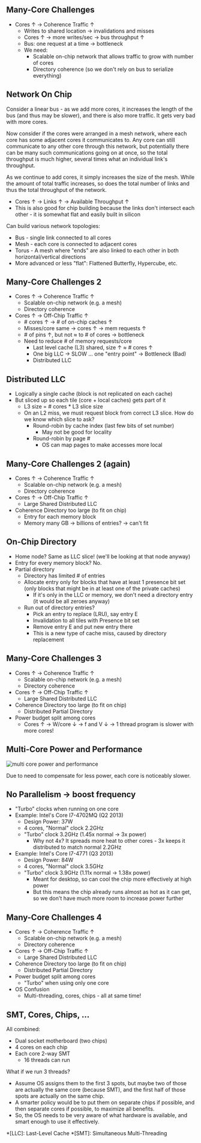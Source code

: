 ## Many-Core Challenges
- Cores &uarr; &rarr; Coherence Traffic &uarr;
  - Writes to shared location &rarr; invalidations and misses
  - Cores &uarr; &rarr; more writes/sec &rarr; bus throughput &uarr; 
  - Bus: one request at a time &rarr; bottleneck
  - We need:
    - Scalable on-chip network that allows traffic to grow with number of cores
    - Directory coherence (so we don't rely on bus to serialize everything)

## Network On Chip
Consider a linear bus - as we add more cores, it increases the length of the bus (and thus may be slower), and there is also more traffic. It gets very bad with more cores.

Now consider if the cores were arranged in a mesh network, where each core has some adjacent cores it communicates to. Any core can still communicate to any other core through this network, but potentially there can be many such communications going on at once, so the total throughput is much higher, several times what an individual link's throughput.

As we continue to add cores, it simply increases the size of the mesh. While the amount of total traffic increases, so does the total number of links and thus the total throughput of the network.
- Cores &uarr; &rarr; Links &uarr; &rarr; Available Throughput &uarr;
- This is also good for chip building because the links don't intersect each other - it is somewhat flat and easily built in silicon

Can build various network topologies:
  - Bus - single link connected to all cores
  - Mesh - each core is connected to adjacent cores
  - Torus - A mesh where "ends" are also linked to each other in both horizontal/vertical directions
  - More advanced or less "flat": Flattened Butterfly, Hypercube, etc.

## Many-Core Challenges 2
- Cores &uarr; &rarr; Coherence Traffic &uarr;
  - Scalable on-chip network (e.g. a mesh)
  - Directory coherence
- Cores &uarr; &rarr; Off-Chip Traffic &uarr;
  - \# cores &uarr; &rarr; \# of on-chip caches &uarr;
  - Misses/core same &rarr; cores &uarr; &rarr; mem requests &uarr;
  - \# of pins &uarr;, but not $\approx$ to \# of cores &rarr; bottleneck
  - Need to reduce # of memory requests/core
    - Last level cache (L3) shared, size &uarr; $\approx$ # cores &uarr;
    - One big LLC &rarr; SLOW ... one "entry point" &rarr; Bottleneck (Bad)
    - Distributed LLC

## Distributed LLC
- Logically a single cache (block is not replicated on each cache)
- But sliced up so each tile (core + local caches) gets part of it
  - L3 size = # cores * L3 slice size
  - On an L2 miss, we must request block from correct L3 slice. How do we know which slice to ask?
    - Round-robin by cache index (last few bits of set number)
      - May not be good for locality
    - Round-robin by page #
      - OS can map pages to make accesses more local

## Many-Core Challenges 2 (again)
- Cores &uarr; &rarr; Coherence Traffic &uarr;
  - Scalable on-chip network (e.g. a mesh)
  - Directory coherence
- Cores &uarr; &rarr; Off-Chip Traffic &uarr;
  - Large Shared Distributed LLC
- Coherence Directory too large (to fit on chip)
  - Entry for each memory block
  - Memory many GB &rarr; billions of entries? &rarr; can't fit

## On-Chip Directory
- Home node? Same as LLC slice! (we'll be looking at that node anyway)
- Entry for every memory block? No.
- Partial directory
  - Directory has limited # of entries
  - Allocate entry only for blocks that have at least 1 presence bit set (only blocks that might be in at least one of the private caches)
    - If it's only in the LLC or memory, we don't need a directory entry (it would be all zeroes anyway)
  - Run out of directory entries?
    - Pick an entry to replace (LRU), say entry E
    - Invalidation to all tiles with Presence bit set
    - Remove entry E and put new entry there
    - This is a new type of cache miss, caused by directory replacement

## Many-Core Challenges 3
- Cores &uarr; &rarr; Coherence Traffic &uarr;
  - Scalable on-chip network (e.g. a mesh)
  - Directory coherence
- Cores &uarr; &rarr; Off-Chip Traffic &uarr;
  - Large Shared Distributed LLC
- Coherence Directory too large (to fit on chip)
  - Distributed Partial Directory
- Power budget split among cores
  - Cores &uarr; &rarr; W/core &darr; &rarr; f and V &darr; &rarr; 1 thread program is slower with more cores!

## Multi-Core Power and Performance
![multi core power and performance](https://i.imgur.com/cfb3TXo.png)

Due to need to compensate for less power, each core is noticeably slower.

## No Parallelism &rarr; boost frequency
- "Turbo" clocks when running on one core
- Example: Intel's Core I7-4702MQ (Q2 2013)
  - Design Power: 37W
  - 4 cores, "Normal" clock 2.2GHz
  - "Turbo" clock 3.2GHz (1.45x normal &rarr; 3x power)
    - Why not 4x? It spreads more heat to other cores - 3x keeps it distributed to match normal 2.2GHz
- Example: Intel's Core I7-4771 (Q3 2013)
  - Design Power: 84W
  - 4 cores, "Normal" clock 3.5GHz
  - "Turbo" clock 3.9GHz (1.11x normal &rarr; 1.38x power)
    - Meant for desktop, so can cool the chip more effectively at high power
    - But this means the chip already runs almost as hot as it can get, so we don't have much more room to increase power further

## Many-Core Challenges 4
- Cores &uarr; &rarr; Coherence Traffic &uarr;
  - Scalable on-chip network (e.g. a mesh)
  - Directory coherence
- Cores &uarr; &rarr; Off-Chip Traffic &uarr;
  - Large Shared Distributed LLC
- Coherence Directory too large (to fit on chip)
  - Distributed Partial Directory
- Power budget split among cores
  - "Turbo" when using only one core
- OS Confusion
  - Multi-threading, cores, chips - all at same time!

## SMT, Cores, Chips, ...
All combined:
- Dual socket motherboard (two chips)
- 4 cores on each chip
- Each core 2-way SMT
  - 16 threads can run

What if we run 3 threads?
- Assume OS assigns them to the first 3 spots, but maybe two of those are actually the same core (because SMT), and the first half of those spots are actually on the same chip.
- A smarter policy would be to put them on separate chips if possible, and then separate cores if possible, to maximize all benefits.
- So, the OS needs to be very aware of what hardware is available, and smart enough to use it effectively.


*[LLC]: Last-Level Cache
*[SMT]: Simultaneous Multi-Threading
